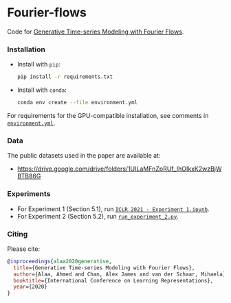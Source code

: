 # Fourier-flows

Code for [Generative Time-series Modeling with Fourier Flows](https://openreview.net/forum?id=PpshD0AXfA).

### Installation
* Install with `pip`:
  ```bash
  pip install -r requirements.txt
  ```
* Install with `conda`:
  ```bash
  conda env create --file environment.yml
  ```

For requirements for the GPU-compatible installation, see comments in [`environment.yml`](./environment.yml).

### Data
The public datasets used in the paper are available at:
* https://drive.google.com/drive/folders/1UILaMFnZpRUf_IhOIkxK2wzBjWBTB86G

### Experiments
* For Experiment 1 (Section 5.1), run [`ICLR 2021 - Experiment 1.ipynb`](./ICLR%202021%20-%20Experiment%201.ipynb).
* For Experiment 2 (Section 5.2), run [`run_experiment_2.py`](./run_experiment_2.py).

### Citing
Please cite:
~~~bibtex
@inproceedings{alaa2020generative,
  title={Generative Time-series Modeling with Fourier Flows},
  author={Alaa, Ahmed and Chan, Alex James and van der Schaar, Mihaela},
  booktitle={International Conference on Learning Representations},
  year={2020}
}
~~~
